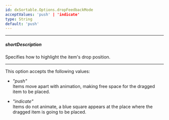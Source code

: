 ```yaml
---
id: dxSortable.Options.dropFeedbackMode
acceptValues: 'push' | 'indicate'
type: String
default: 'push'
---
```

---
##### shortDescription
Specifies how to highlight the item's drop position.

---
This option accepts the following values:

- *"push"*    
  Items move apart with animation, making free space for the dragged item to be placed.

- *"indicate"*    
  Items do not animate, a blue square appears at the place where the dragged item is going to be placed.
 
